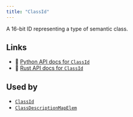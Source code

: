 ```yaml
---
title: "ClassId"
---
```


A 16-bit ID representing a type of semantic class.


## Links
 * 🐍 [Python API docs for `ClassId`](https://ref.rerun.io/docs/python/nightly/package/rerun/datatypes/class_id/)
 * 🦀 [Rust API docs for `ClassId`](https://docs.rs/rerun/0.9.0-alpha.6/rerun/datatypes/struct.ClassId.html)


## Used by

* [`ClassId`](../components/class_id.md)
* [`ClassDescriptionMapElem`](../datatypes/class_description_map_elem.md)
